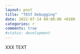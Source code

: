 ```yaml
---
layout: post
title: "TEST Debugging"
date: 2022-07-14 00:00:00 +0100
categories: r
comments: true
#status: development
---
```



XXX TEXT
